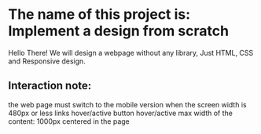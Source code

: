 # The name of this project is: Implement a design from scratch

Hello There! We will design a webpage without any library, Just HTML, CSS and Responsive design.

## Interaction note:

the web page must switch to the mobile version when the screen width is 480px or less
links hover/active
button hover/active
max width of the content: 1000px centered in the page